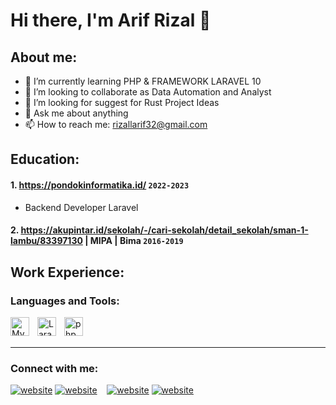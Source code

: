 # Hi there, I'm Arif Rizal 👋
## About me:

- 🌱 I’m currently learning PHP & FRAMEWORK LARAVEL 10
- 👯 I’m looking to collaborate as Data Automation and Analyst
- 🤔 I’m looking for suggest for Rust Project Ideas
- 💬 Ask me about anything
- 📫 How to reach me: rizallarif32@gmail.com

## Education:

#### 1. https://pondokinformatika.id/  `2022-2023`
   - Backend Developer Laravel
 #### 2. https://akupintar.id/sekolah/-/cari-sekolah/detail_sekolah/sman-1-lambu/83397130 | MIPA | Bima `2016-2019`

## Work Experience:


### Languages and Tools:

[<img align="left" alt="MySQL" width="30px" src="https://cdn.jsdelivr.net/gh/devicons/devicon/icons/mysql/mysql-original.svg" style="padding-right:10px;" />][webdev]
[<img align="left" alt="Laravel" width="30px" src="https://www.logo.wine/a/logo/Laravel/Laravel-Logo.wine.svg" style="padding-right:10px;" />][webdev]
[<img align="left" alt="php" width="30px" src="https://assets.stickpng.com/images/58481791cef1014c0b5e4994.png" />][webdev]


<br />
<br />

---
### Connect with me:

[![website](./img/linkedin-light.svg)](https://www.linkedin.com/in/vincentwidyan#gh-light-mode-only)
[![website](./img/linkedin-dark.svg)](https://www.linkedin.com/in/vincentwidyan#gh-dark-mode-only)
&nbsp;&nbsp;
[![website](./img/instagram-light.svg)](https://instagram.com/vincentwwidyan#gh-light-mode-only)
[![website](./img/instagram-dark.svg)](https://instagram.com/vincentwwidyan#gh-dark-mode-only)



[webdev]: https://github.com/arif-rizal1122
